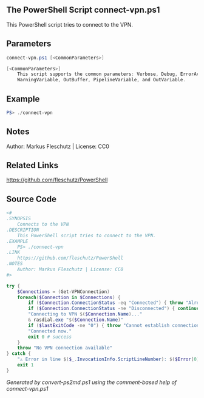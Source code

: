 ## The PowerShell Script **connect-vpn.ps1**

This PowerShell script tries to connect to the VPN.

## Parameters
```powershell
connect-vpn.ps1 [<CommonParameters>]

[<CommonParameters>]
    This script supports the common parameters: Verbose, Debug, ErrorAction, ErrorVariable, WarningAction, 
    WarningVariable, OutBuffer, PipelineVariable, and OutVariable.
```

## Example
```powershell
PS> ./connect-vpn

```

## Notes
Author: Markus Fleschutz | License: CC0

## Related Links
https://github.com/fleschutz/PowerShell

## Source Code
```powershell
<#
.SYNOPSIS
	Connects to the VPN
.DESCRIPTION
	This PowerShell script tries to connect to the VPN.
.EXAMPLE
	PS> ./connect-vpn
.LINK
	https://github.com/fleschutz/PowerShell
.NOTES
	Author: Markus Fleschutz | License: CC0
#>

try {
	$Connections = (Get-VPNConnection)
	foreach($Connection in $Connections) {
		if ($Connection.ConnectionStatus -eq "Connected") { throw "Already connected to VPN $($Connection.Name)" }
		if ($Connection.ConnectionStatus -ne "Disconnected") { continue }
		"Connecting to VPN $($Connection.Name)..."
		& rasdial.exe "$($Connection.Name)"
		if ($lastExitCode -ne "0") { throw "Cannot establish connection" }
		"Connected now."
		exit 0 # success 
	}
	throw "No VPN connection available"
} catch {
	"⚠️ Error in line $($_.InvocationInfo.ScriptLineNumber): $($Error[0])"
	exit 1
}
```

*Generated by convert-ps2md.ps1 using the comment-based help of connect-vpn.ps1*
